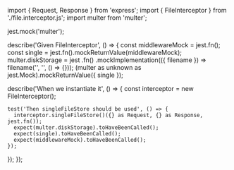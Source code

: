 import { Request, Response } from 'express';
import { FileInterceptor } from './file.interceptor.js';
import multer from 'multer';

jest.mock('multer');

describe('Given FileInterceptor', () => {
  const middlewareMock = jest.fn();
  const single = jest.fn().mockReturnValue(middlewareMock);
  multer.diskStorage = jest
    .fn()
    .mockImplementation(({ filename }) => filename('', '', () => {}));
  (multer as unknown as jest.Mock).mockReturnValue({ single });

  describe('When we instantiate it', () => {
    const interceptor = new FileInterceptor();

    test('Then singleFileStore should be used', () => {
      interceptor.singleFileStore()({} as Request, {} as Response, jest.fn());
      expect(multer.diskStorage).toHaveBeenCalled();
      expect(single).toHaveBeenCalled();
      expect(middlewareMock).toHaveBeenCalled();
    });
  });
});
